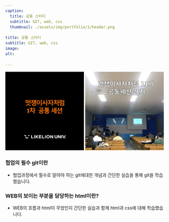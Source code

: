 ```yaml
---
caption:
  title: 공통 스터디
  subtitle: GIT, web, css
  thumbnail: ./assets/img/portfolio/1/header.png
  
title: 공통 스터디
subtitle: GIT, web, css
image: 
alt: 

---
```

<p>
  <img src="./assets/img/portfolio/1/img1.png" width="49%">
  <img src="./assets/img/portfolio/1/img2.png" width="49%">
</p>

### 협업의 필수 git이란
- 협업과정에서 필수로 알아야 하는 git에대한 개념과 간단한 실습을 통해 git을 학습했습니다.

### WEB의 보이는 부분을 담당하는 html이란?
- WEB의 흐름과 html이 무었인지 간단한 실습과 함께 html과 css에 대해 학습했습니다.